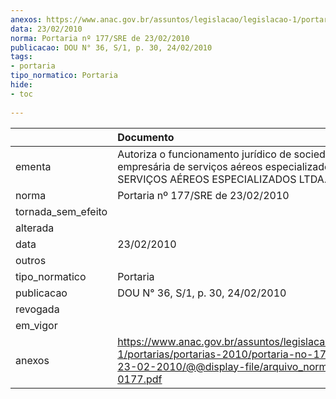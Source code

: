 ```yaml
---
anexos: https://www.anac.gov.br/assuntos/legislacao/legislacao-1/portarias/portarias-2010/portaria-no-177-sre-de-23-02-2010/@@display-file/arquivo_norma/PA2010-0177.pdf
data: 23/02/2010
norma: Portaria nº 177/SRE de 23/02/2010
publicacao: DOU N° 36, S/1, p. 30, 24/02/2010
tags:
- portaria
tipo_normatico: Portaria
hide: 
- toc 
 
---
```


|                    | Documento                                                                                                                                                        |
|:-------------------|:-----------------------------------------------------------------------------------------------------------------------------------------------------------------|
| ementa             | Autoriza o funcionamento jurídico de sociedade empresária de serviços aéreos especializados - TIBRE SERVIÇOS AÉREOS ESPECIALIZADOS LTDA.                         |
| norma              | Portaria nº 177/SRE de 23/02/2010                                                                                                                                |
| tornada_sem_efeito |                                                                                                                                                                  |
| alterada           |                                                                                                                                                                  |
| data               | 23/02/2010                                                                                                                                                       |
| outros             |                                                                                                                                                                  |
| tipo_normatico     | Portaria                                                                                                                                                         |
| publicacao         | DOU N° 36, S/1, p. 30, 24/02/2010                                                                                                                                |
| revogada           |                                                                                                                                                                  |
| em_vigor           |                                                                                                                                                                  |
| anexos             | https://www.anac.gov.br/assuntos/legislacao/legislacao-1/portarias/portarias-2010/portaria-no-177-sre-de-23-02-2010/@@display-file/arquivo_norma/PA2010-0177.pdf |